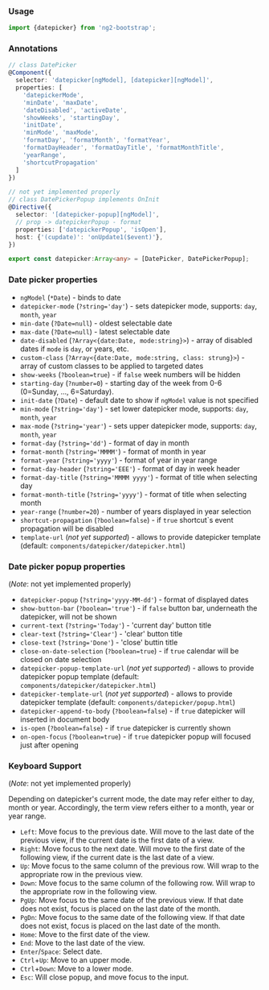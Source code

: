 ### Usage
```typescript
import {datepicker} from 'ng2-bootstrap';
```

### Annotations
```typescript
// class DatePicker
@Component({
  selector: 'datepicker[ngModel], [datepicker][ngModel]',
  properties: [
    'datepickerMode',
    'minDate', 'maxDate',
    'dateDisabled', 'activeDate',
    'showWeeks', 'startingDay',
    'initDate',
    'minMode', 'maxMode',
    'formatDay', 'formatMonth', 'formatYear',
    'formatDayHeader', 'formatDayTitle', 'formatMonthTitle',
    'yearRange',
    'shortcutPropagation'
  ]
})

// not yet implemented properly
// class DatePickerPopup implements OnInit
@Directive({
  selector: '[datepicker-popup][ngModel]',
  // prop -> datepickerPopup - format
  properties: ['datepickerPopup', 'isOpen'],
  host: {'(cupdate)': 'onUpdate1($event)'},
})

export const datepicker:Array<any> = [DatePicker, DatePickerPopup];
```

### Date picker properties
  - `ngModel` (`*Date`) - binds to date
  - `datepicker-mode` (`?string='day'`) - sets datepicker mode, supports: `day`, `month`, `year`
  - `min-date` (`?Date=null`) - oldest selectable date
  - `max-date` (`?Date=null`) - latest selectable date
  - `date-disabled` (`?Array<{date:Date, mode:string}>`) - array of disabled dates if `mode` is `day`, or years, etc.
  - `custom-class` (`?Array<{date:Date, mode:string, class: strung}>`) - array of custom classes to be applied to targeted dates
  - `show-weeks` (`?boolean=true`) - if `false` week numbers will be hidden
  - `starting-day` (`?number=0`) - starting day of the week from 0-6 (0=Sunday, ..., 6=Saturday).
  - `init-date` (`?Date`) - default date to show if `ngModel` value is not specified
  - `min-mode` (`?string='day'`) - set lower datepicker mode, supports: `day`, `month`, `year`
  - `max-mode` (`?string='year'`) - sets upper datepicker mode, supports: `day`, `month`, `year`
  - `format-day` (`?string='dd'`) - format of day in month
  - `format-month` (`?string='MMMM'`) - format of month in year
  - `format-year` (`?string='yyyy'`) - format of year in year range
  - `format-day-header` (`?string='EEE'`) - format of day in week header
  - `format-day-title` (`?string='MMMM yyyy'`) - format of title when selecting day
  - `format-month-title` (`?string='yyyy'`) - format of title when selecting month
  - `year-range` (`?number=20`) - number of years displayed in year selection
  - `shortcut-propagation` (`?boolean=false`) - if `true` shortcut`s event propagation will be disabled
  - `template-url` (*not yet supported*) - allows to provide datepicker template (default: `components/datepicker/datepicker.html`)

### Date picker popup properties
 (*Note*: not yet implemented properly)
  - `datepicker-popup` (`?string='yyyy-MM-dd'`) - format of displayed dates
  - `show-button-bar` (`?boolean='true'`) - if `false` button bar, underneath the datepicker, will not be shown
  - `current-text` (`?string='Today'`) - 'current day' button title
  - `clear-text` (`?string='Clear'`) - 'clear' button title
  - `close-text` (`?string='Done'`) - 'close' buttin title
  - `close-on-date-selection` (`?boolean=true`) - if `true` calendar will be closed on date selection
  - `datepicker-popup-template-url` (*not yet supported*) - allows to provide datepicker popup template (default: `components/datepicker/datepicker.html`)
  - `datepicker-template-url` (*not yet supported*) - allows to provide datepicker template (default: `components/datepicker/popup.html`)
  - `datepicker-append-to-body` (`?boolean=false`) - if `true` datepicker will inserted in document body
  - `is-open` (`?boolean=false`) - if `true` datepicker is currently shown
  - `on-open-focus` (`?boolean=true`) - if `true` datepicker popup will focused just after opening

### Keyboard Support
 (*Note*: not yet implemented properly)

Depending on datepicker's current mode, the date may refer either to day, month or year. Accordingly, the term view refers either to a month, year or year range.

 * `Left`: Move focus to the previous date. Will move to the last date of the previous view, if the current date is the first date of a view.
 * `Right`: Move focus to the next date. Will move to the first date of the following view, if the current date is the last date of a view.
 * `Up`: Move focus to the same column of the previous row. Will wrap to the appropriate row in the previous view.
 * `Down`: Move focus to the same column of the following row. Will wrap to the appropriate row in the following view.
 * `PgUp`: Move focus to the same date of the previous view. If that date does not exist, focus is placed on the last date of the month.
 * `PgDn`: Move focus to the same date of the following view. If that date does not exist, focus is placed on the last date of the month.
 * `Home`: Move to the first date of the view.
 * `End`: Move to the last date of the view.
 * `Enter`/`Space`: Select date.
 * `Ctrl`+`Up`: Move to an upper mode.
 * `Ctrl`+`Down`: Move to a lower mode.
 * `Esc`: Will close popup, and move focus to the input.
